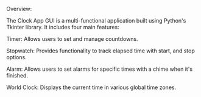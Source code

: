 Overview:

The Clock App GUI is a multi-functional application built using Python's Tkinter library. It includes four main features:


Timer: Allows users to set and manage countdowns.


Stopwatch: Provides functionality to track elapsed time with start, and stop options.


Alarm: Allows users to set alarms for specific times with a chime when it's finished.


World Clock: Displays the current time in various global time zones.

